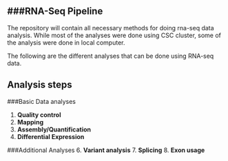 ###RNA-Seq Pipeline
---------------------
The repository will contain all necessary methods for doing rna-seq data analysis. While most of the analyses were done using CSC cluster, some of the analysis were done in local computer.

The following are the different analyses that can be done using RNA-seq data.

Analysis steps
----------
###Basic Data analyses
1. **Quality control**
2. **Mapping**
3. **Assembly/Quantification**
4. **Differential Expression**


###Additional Analyses
6. **Variant analysis**
7. **Splicing**
8. **Exon usage**
